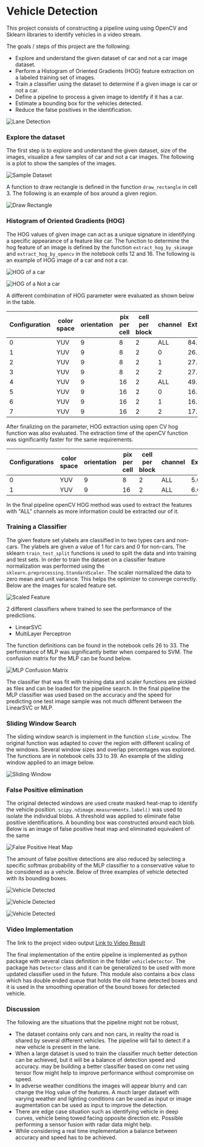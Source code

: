 [//]: # (Image References)
[image1]: ./output_images/draw_rectangles.png
[image3]: ./output_images/sampleset.png
[image4]: ./output_images/HOG_Vehicle.png
[image5]: ./output_images/HOG_nonvehicle.png
[image6]: ./output_images/feataure_scaling.png
[image7]: ./output_images/confusionmatrix.png
[image8]: ./output_images/slidingwindow.png
[image9]: ./output_images/FalsePositive.png
[image10]: ./output_images/test1.png
[image11]: ./output_images/test2.png
[image12]: ./output_images/test3.png
[image13]: ./output_images/DetectVehicle.png
[video1]: ./project_video.mp4

# Vehicle Detection

This project consists of constructing a pipeline using using OpenCV and Sklearn libraries to identify vehicles in a video stream.

The goals / steps of this project are the following:

- Explore and understand the given dataset of car and not a car image dataset.
- Perform a Histogram of Oriented Gradients (HOG) feature extraction on a labeled training set of images.
- Train a classifier using the dataset to determine if a given image is car or not a car.
- Define a pipeline to process a given image to identify if it has a car.
- Estimate a bounding box for the vehicles detected.
- Reduce the false positives in the identification.
 
![Lane Detection](https://github.com/srikanth-narayanan/CarND-Vehicle-Detection/blob/master/output_images/DetectVehicle.gif)


### Explore the dataset

The first step is to explore and understand the given dataset, size of the images, visualize a few samples of car and not a car images. The following is a plot to show the samples of the images.

![Sample Dataset][image3]

A function to draw rectangle is defined in the function `draw_rectangle` in cell 3. The following is an example of box around a given region.

![Draw Rectangle][image1]


### Histogram of Oriented Gradients (HOG)

The HOG values of given image can act as a unique signature in identifying a specific appearance of a feature like car. The function to determine the hog feature of an image is defined by the function `extract_hog_by_skimage` and `extract_hog_by_opencv` in the notebook cells 12 and 16. The following is an example of HOG image of a car and not a car.

![HOG of a car][image4]

![HOG of a Not a car][image5]

A different combination of HOG parameter were evaluated as shown below in the table.

| Configuration | color space | orientation | pix per cell | cell per block | channel | Extract_Time |
|---------------|-------------|-------------|--------------|----------------|---------|--------------|
| 0             | YUV         | 9           | 8            | 2              | ALL     | 84.154645    |
| 1             | YUV         | 9           | 8            | 2              | 0       | 26.747634    |
| 2             | YUV         | 9           | 8            | 2              | 1       | 27.399855    |
| 3             | YUV         | 9           | 8            | 2              | 2       | 27.281057    |
| 4             | YUV         | 9           | 16           | 2              | ALL     | 49.047909    |
| 5             | YUV         | 9           | 16           | 2              | 0       | 16.573284    |
| 6             | YUV         | 9           | 16           | 2              | 1       | 16.791569    |
| 7             | YUV         | 9           | 16           | 2              | 2       | 17.329109    |


After finalizing on the parameter, HOG extraction using open CV hog function was also evaluated. The extraction time of the openCV function was significantly faster for the same requirements.


| Configurations | color space | orientation | pix per cell | cell per block | channel | Extract_Time |
|----------------|-------------|-------------|--------------|----------------|---------|--------------|
| 0              | YUV         | 9           | 8            | 2              | ALL     | 5.052052     |
| 1              | YUV         | 9           | 16           | 2              | ALL     | 6.059657     |

In the final pipeline openCV HOG method was used to extract the features with "ALL" channels as more information could be extracted our of it.

### Training a Classifier

The given feature set ylabels are classified in to two types cars and non-cars. The ylabels are given a value of 1 for cars and 0 for non-cars. The sklearn `train_test_split` functions is used to spilt the data and into training and test sets. In order to train the dataset on a classifier feature normalization was performed using the `sklearn.preprocessing.StandardScaler`. The scaler normalized the data to zero mean and unit variance. This helps the optimizer to converge correctly. Below are the images for scaled feature set.

![Scaled Feature][image6]

2 different classifiers where trained to see the performance of the predictions.
- LinearSVC
- MultiLayer Perceptron

The function definitions can be found in the notebook cells 26 to 33. The performance of MLP was significantly better when compared to SVM. The confusion matrix for the MLP can be found below.

![MLP Confusion Matrix][image7]

The classifier that was fit with training data and scaler functions are pickled as files and can be loaded for the pipeline search. In the final pipeline the MLP classifier was used based on the accuracy and the speed for predicting one test image sample was not much different between the LinearSVC or MLP.

### Sliding Window Search

The sliding window search is implement in the function `slide_window`. The original function was adapted to cover the region with different scaling of the windows. Several window sizes and overlap percentages was explored. The functions are in notebook cells 33 to 39. An example of the sliding window applied to an image below. 

![Sliding Window][image8]

### False Positive elimination

The original detected windows are used create masked heat-map to identify the vehicle position. `scipy.ndimage.measurements.label()` was used to isolate the individual blobs. A threshold was applied to eliminate false positive identifications. A bounding box was constructed around each blob. Below is an image of false positive heat map and eliminated equivalent of the same

![False Positive Heat Map][image9]

The amount of false positive detections are also reduced by selecting a specific softmax probability of the MLP classifier to a conservative value to be considered as a vehicle. Below of three examples of vehicle detected with its bounding boxes.

![Vehicle Detected][image10]

![Vehicle Detected][image11]

![Vehicle Detected][image12]

### Video Implementation

The link to the project video output [Link to Video Result](./project_video_out.mp4)

The final implementation of the entire pipeline is implemented as python package with several class definition in the folder `vehicleDetector`. The package has `Detector` class and it can be generalized to be used with more updated classifier used in the future. This module also contains a box class which has double ended queue that holds the old frame detected boxes and it is used in the smoothing operation of the bound boxes for detected vehicle.

### Discussion

The following are the situations that the pipeline might not be robust,

- The dataset contains only cars and non cars, in reality the road is shared by several different vehicles. The pipeline will fail to detect if a new vehicle is present in the lane. 
- When a large dataset is used to train the classifier much better detection can be achieved, but it will be a balance of detection speed and accuracy. may be building a better classifier based on conv net using tensor flow might help to improve performance without compromise on speed.
- In adverse weather conditions the images will appear blurry and can change the Hog value of the features. A much larger dataset with varying weather and lighting conditions can be used as input or image augmentation can be used as input to improve the detection.
- There are edge case situation such as identifying vehicle in deep curves, vehicle being towed facing opposite direction etc. Possible performing a sensor fusion with radar data might help.
- While considering a real time implementation a balance between accuracy and speed has to be achieved.

